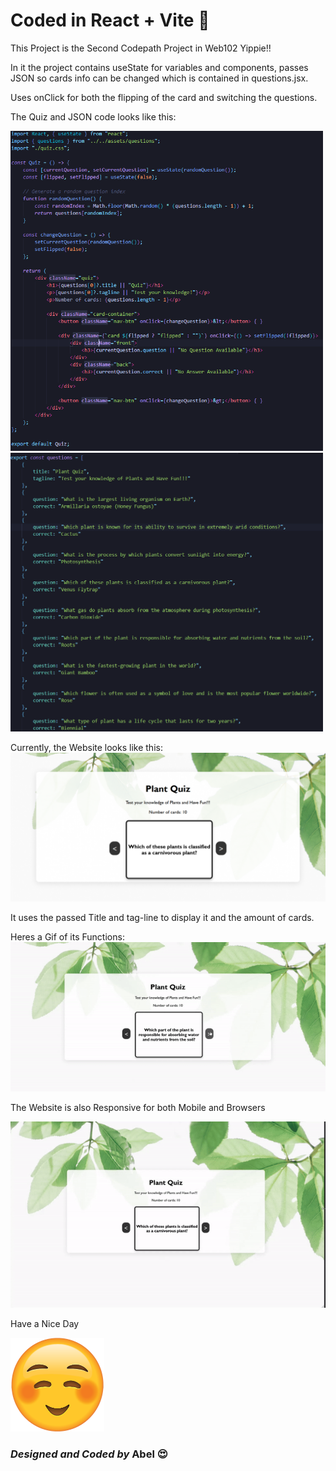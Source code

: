 # Coded in React + Vite 🤩

This Project is the Second Codepath Project in Web102 Yippie!!

In it the project contains useState for variables and components, passes JSON so cards info can be changed which is contained in questions.jsx.

Uses onClick for both the flipping of the card and switching the questions. 


The Quiz and JSON code looks like this:

<img src="https://github.com/abledaniel/Web102Project2/blob/master/src/assets/quizjsx.png" width="500">
<img src="https://github.com/abledaniel/Web102Project2/blob/master/src/assets/quizjson.png" width="500">

Currently, the Website looks like this:
![Page](https://github.com/abledaniel/Web102Project2/blob/master/src/assets/plantquiz.png)

It uses the passed Title and tag-line to display it and the amount of cards.

Heres a Gif of its Functions:                                                                                               
![Page](https://github.com/abledaniel/Web102Project2/blob/master/src/assets/plantquiz.gif)

The Website is also Responsive for both Mobile and Browsers

![Page](https://github.com/abledaniel/Web102Project2/blob/master/src/assets/plantresponsive.gif)


Have a Nice Day

<img src="https://github.com/abledaniel/Web102Project2/blob/master/src/assets/happy.png" width="150" height="150">


 
                               
### *Designed and Coded by* **Abel 😍**
